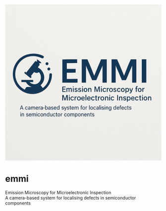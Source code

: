 ![EMMI Logo](./logo.png)
# emmi
Emission Microscopy for Microelectronic Inspection  
A camera-based system for localising defects in semiconductor components
